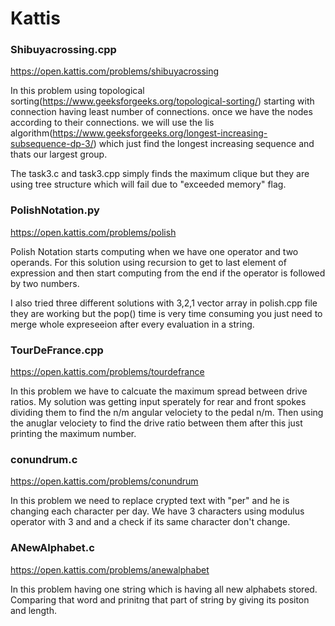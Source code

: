 # Kattis 

### Shibuyacrossing.cpp
https://open.kattis.com/problems/shibuyacrossing

In this problem using topological sorting(https://www.geeksforgeeks.org/topological-sorting/) starting with connection having least number of connections. once we have the nodes according to their connections. we will use the lis algorithm(https://www.geeksforgeeks.org/longest-increasing-subsequence-dp-3/) which just find the longest increasing sequence and thats our largest group.

The task3.c and task3.cpp simply finds the maximum clique but they are using tree structure which will fail due to "exceeded memory" flag.

### PolishNotation.py
https://open.kattis.com/problems/polish

Polish Notation starts computing when we have one operator and two operands. For this solution using recursion to get to last element of expression and then start computing from the end if the operator is followed by two numbers.

I also tried three different solutions with 3,2,1 vector array in polish.cpp file they are working but the pop() time is very time consuming you just need to merge whole expreseeion after every evaluation in a string.

### TourDeFrance.cpp
https://open.kattis.com/problems/tourdefrance

In this problem we have to calcuate the maximum spread between drive ratios. My solution was getting input sperately for rear and front spokes dividing them to find the n/m angular velociety to the pedal n/m. Then using the anuglar velociety to find the drive ratio between them after this just printing the maximum number.


### conundrum.c
https://open.kattis.com/problems/conundrum

In this problem we need to replace crypted text with "per" and he is changing each character per day. We have 3 characters using modulus operator with 3 and and a check if its same character don't change. 

### ANewAlphabet.c
https://open.kattis.com/problems/anewalphabet

In this problem having one string which is having all new alphabets stored. Comparing that word and prinitng that part of string by giving its positon and length.


